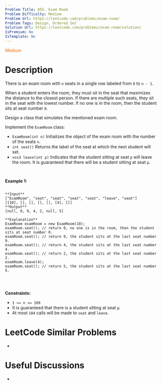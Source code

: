 ```yaml
---
Problem Title: 855. Exam Room
Problem Difficulty: Medium
Problem Url: https://leetcode.com/problems/exam-room/
Problem Tags: Design, Ordered Set
Solution Url: https://leetcode.com/problems/exam-room/solution/
IsPremium: No
IsTemplate: No
---
```


<span style="color: rgb(239, 108, 0);">Medium</span>

# Description

There is an exam room with `n` seats in a single row labeled from `0` to `n - 1`.


When a student enters the room, they must sit in the seat that maximizes the distance to the closest person. If there are multiple such seats, they sit in the seat with the lowest number. If no one is in the room, then the student sits at seat number `0`.


Design a class that simulates the mentioned exam room.


Implement the `ExamRoom` class:


* `ExamRoom(int n)` Initializes the object of the exam room with the number of the seats `n`.
* `int seat()` Returns the label of the seat at which the next student will set.
* `void leave(int p)` Indicates that the student sitting at seat `p` will leave the room. It is guaranteed that there will be a student sitting at seat `p`.


 


**Example 1:**



```

**Input**
["ExamRoom", "seat", "seat", "seat", "seat", "leave", "seat"]
[[10], [], [], [], [], [4], []]
**Output**
[null, 0, 9, 4, 2, null, 5]

**Explanation**
ExamRoom examRoom = new ExamRoom(10);
examRoom.seat(); // return 0, no one is in the room, then the student sits at seat number 0.
examRoom.seat(); // return 9, the student sits at the last seat number 9.
examRoom.seat(); // return 4, the student sits at the last seat number 4.
examRoom.seat(); // return 2, the student sits at the last seat number 2.
examRoom.leave(4);
examRoom.seat(); // return 5, the student sits at the last seat number 5.


```

 


**Constraints:**


* `1 <= n <= 109`
* It is guaranteed that there is a student sitting at seat `p`.
* At most `104` calls will be made to `seat` and `leave`.




# LeetCode Similar Problems

- []()

# Useful Discussions

- []()
